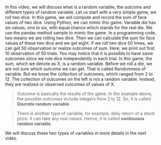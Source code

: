 In this video, we will discuss what is a random variable, the outcome and different types of random variable. Let us start with a very simple game, we roll two dice. In this game, we will compute and record the sum of face values of two dice. Using Python, we can mimic this game. Variable die has six values, one to six, with equal chance which stands for the real die. We use the pandas method sample to mimic the game. In a programming code, two means we are rolling two dice. Then we can calculate the sum for face values of these two dice and we get eight. If we roll two dice 50 times, we can get 50 observation or realize outcomes of sum. Here, we print out first 10 observation of 50 trials. You may notice that it is possible to have same outcomes since we role dice independently in each trial. In this game, the sum, which we denote as X, is a random variable. Before we roll a die, we are not sure which outcome we can get. That is called Randomness of variable. But we know the collection of outcomes, which ranged from 2 to 12. The collection of outcomes on the left is not a random variable. Instead, they are realized or observed outcomes of values of X. 
> Outcome is basically the results of the game. In the example above, the possible outcomes include integers from 2 to 12. So, it is called **Discrete random variable**. 

> There is another type of variable, for example, daily return of a stock price. It can take any real values. Hence, it is called **continuous random variable**.

We will discuss these two types of variables in more details in the next video.